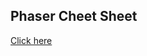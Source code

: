## Phaser Cheet Sheet
[Click here](https://content.codecademy.com/courses/learn-phaser/Phaser%20Quick%20Guide.pdf)
